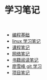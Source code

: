 <html>
<head>
 <meta charset="utf-8">
    <body class="body">
        <div class="head"  >
            <br>
            <h1>学习笔记</h1>
            <br>
            <form action="/cgi/echoServer" method="GET" >
                <div >
                    <ul>
                    <li><a href="">编程基础</a></li>
                    <li><a href="">linux 学习笔记</a></li>
                    <li><a href="">课程笔记</a></li>
                    <li><a href="">网络笔记</a></li>
                    <li><a href="">书籍阅读笔记</a></li>
                    <li><a href="">廖雪峰 git 学习</a></li>
                    <li><a href="">项目笔记</a></li>
                    </ul>
                </div>
            </form>
        </div>
    </body>
</html>

